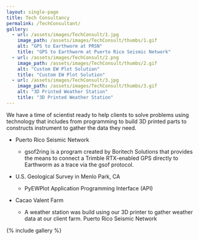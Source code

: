 ```yaml
---
layout: single-page
title: Tech Consultancy
permalink: /TechConsultant/
gallery:
  - url: /assets/images/TechConsult/1.jpg
    image_path: /assets/images/TechConsult/thumbs/1.gif
    alt: "GPS to Earthworm at PRSN"
    title: "GPS to Earthworm at Puerto Rico Seismic Network"
  - url: /assets/images/TechConsult/2.png
    image_path: /assets/images/TechConsult/thumbs/2.gif
    alt: "Custom EW Plot Solution"
    title: "Custom EW Plot Solution"
  - url: /assets/images/TechConsult/3.jpg
    image_path: /assets/images/TechConsult/thumbs/3.gif
    alt: "3D Printed Weather Station"
    title: "3D Printed Weather Station"
---
```

We have a time of scientist ready to help clients to solve problems using technology that includes
from programming to build 3D printed parts to constructs instrument to gather the data they need.

  * Puerto Rico Seismic Network
    * gsof2ring is a program created by Boritech Solutions that provides the means to connect a Trimble RTX-enabled GPS directly to Earthworm as a trace via the gsof protocol.

  * U.S. Geological Survey in Menlo Park, CA
    * PyEWPlot Application Programming Interface (API)

  * Cacao Valent Farm
    * A weather station was build using our 3D printer to gather weather data at our client farm. Puerto Rico Seismic Network

{% include gallery %}
